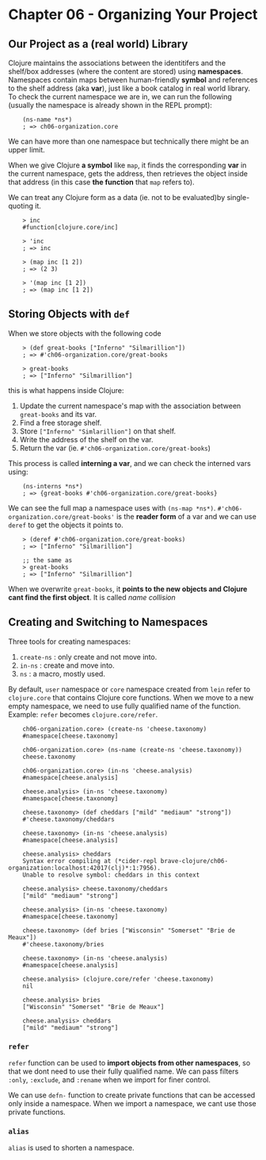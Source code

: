 # Chapter 06 - Organizing Your Project

## Our Project as a (real world) Library

Clojure maintains the associations between the identitifers and the shelf/box addresses (where the content are stored) using **namespaces**. Namespaces contain maps between human-friendly **symbol** and references to the shelf address (aka **var**), just like a book catalog in real world library. To check the current namespace we are in, we can run the following (usually the namespace is already shown in the REPL prompt):
```
    (ns-name *ns*)
    ; => ch06-organization.core
```
We can have more than one namespace but technically there might be an upper limit.

When we give Clojure **a symbol** like `map`, it finds the corresponding **var** in the current namespace, gets the address, then retrieves the object inside that address (in this case **the function** that `map` refers to).

We can treat any Clojure form as a data (ie. not to be evaluated)by single-quoting it.
```
    > inc
    #function[clojure.core/inc]
    
    > 'inc
    ; => inc
    
    > (map inc [1 2])
    ; => (2 3)
    
    > '(map inc [1 2])
    ; => (map inc [1 2])
```

## Storing Objects with `def`

When we store objects with the following code
```
    > (def great-books ["Inferno" "Silmarillion"])
    ; => #'ch06-organization.core/great-books
    
    > great-books
    ; => ["Inferno" "Silmarillion"]
```
this is what happens inside Clojure:
1. Update the current namespace's map with the association between `great-books` and its var.
2. Find a free storage shelf.
3. Store `["Inferno" "Simlarillion"]` on that shelf.
4. Write the address of the shelf on the var.
5. Return the var (ie. `#'ch06-organization.core/great-books`)

This process is called **interning a var**, and we can check the interned vars using:

```
    (ns-interns *ns*)
    ; => {great-books #'ch06-organization.core/great-books}
```

We can see the full map a namespace uses with `(ns-map *ns*)`. `#'ch06-organization.core/great-books'` is the **reader form** of a var and we can use `deref` to get the objects it points to.

```
    > (deref #'ch06-organization.core/great-books)
    ; => ["Inferno" "Silmarillion"]
    
    ;; the same as
    > great-books
    ; => ["Inferno" "Silmarillion"]
```

When we overwrite `great-books`, it **points to the new objects and Clojure cant find the first object**. It is called *name collision*

## Creating and Switching to Namespaces

Three tools for creating namespaces:
1. `create-ns` : only create and not move into.
2. `in-ns` : create and move into.
3. `ns` : a macro, mostly used.

By default, `user` namespace or `core` namespace created from `lein` refer to `clojure.core` that contains Clojure core functions. When we move to a new empty namespace, we need to use fully qualified name of the function. Example: `refer` becomes `clojure.core/refer`.

```
    ch06-organization.core> (create-ns 'cheese.taxonomy)
    #namespace[cheese.taxonomy]

    ch06-organization.core> (ns-name (create-ns 'cheese.taxonomy))
    cheese.taxonomy

    ch06-organization.core> (in-ns 'cheese.analysis)
    #namespace[cheese.analysis]

    cheese.analysis> (in-ns 'cheese.taxonomy)
    #namespace[cheese.taxonomy]

    cheese.taxonomy> (def cheddars ["mild" "mediaum" "strong"])
    #'cheese.taxonomy/cheddars

    cheese.taxonomy> (in-ns 'cheese.analysis)
    #namespace[cheese.analysis]

    cheese.analysis> cheddars
    Syntax error compiling at (*cider-repl brave-clojure/ch06-organization:localhost:42017(clj)*:1:7956).
    Unable to resolve symbol: cheddars in this context

    cheese.analysis> cheese.taxonomy/cheddars
    ["mild" "mediaum" "strong"]

    cheese.analysis> (in-ns 'cheese.taxonomy)
    #namespace[cheese.taxonomy]

    cheese.taxonomy> (def bries ["Wisconsin" "Somerset" "Brie de Meaux"])
    #'cheese.taxonomy/bries

    cheese.taxonomy> (in-ns 'cheese.analysis)
    #namespace[cheese.analysis]

    cheese.analysis> (clojure.core/refer 'cheese.taxonomy)
    nil

    cheese.analysis> bries
    ["Wisconsin" "Somerset" "Brie de Meaux"]

    cheese.analysis> cheddars
    ["mild" "mediaum" "strong"]
``` 

### `refer`
`refer` function can be used to **import objects from other namespaces**, so that we dont need to use their fully qualified name. We can pass filters `:only`, `:exclude`, and `:rename` when we import for finer control.

We can use `defn-` function to create private functions that can be accessed only inside a namespace. When we import a namespace, we cant use those private functions.

### `alias`
`alias` is used to shorten a namespace.
